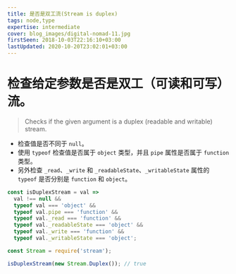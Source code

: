 ```yaml
---
title: 是否是双工流(Stream is duplex)
tags: node,type
expertise: intermediate
cover: blog_images/digital-nomad-11.jpg
firstSeen: 2018-10-03T22:16:10+03:00
lastUpdated: 2020-10-20T23:02:01+03:00
---
```


# 检查给定参数是否是双工（可读和可写）流。
> Checks if the given argument is a duplex (readable and writable) stream.

- 检查值是否不同于 `null`。
- 使用 `typeof` 检查值是否属于 `object` 类型，并且 `pipe` 属性是否属于 `function` 类型。
- 另外检查 `_read`、`_write` 和 `_readableState`、`_writableState` 属性的 `typeof` 是否分别是 `function` 和 `object`。

```js
const isDuplexStream = val =>
  val !== null &&
  typeof val === 'object' &&
  typeof val.pipe === 'function' &&
  typeof val._read === 'function' &&
  typeof val._readableState === 'object' &&
  typeof val._write === 'function' &&
  typeof val._writableState === 'object';
```

```js
const Stream = require('stream');

isDuplexStream(new Stream.Duplex()); // true
```
